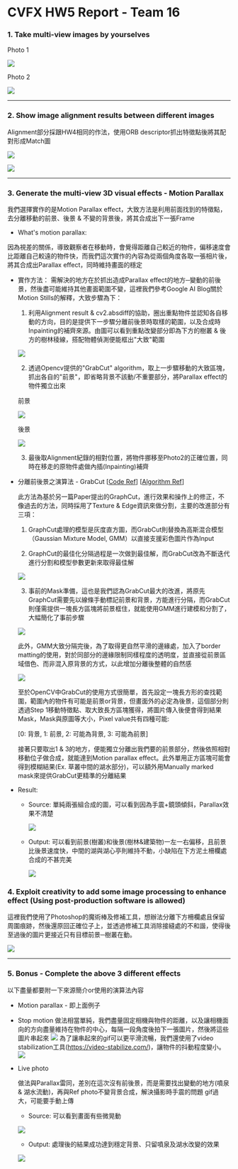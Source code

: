 # CVFX HW5 Report  - Team 16

### 1. Take multi-view images by yourselves

Photo 1

![](https://i.imgur.com/1B6KJqc.jpg)

Photo 2

![](https://i.imgur.com/mqYpLSG.jpg)


---

### 2. Show image alignment results between different images

Alignment部分採跟HW4相同的作法，使用ORB descriptor抓出特徵點後將其配對形成Match圖

![](https://i.imgur.com/klyBbDN.jpg)

![](https://i.imgur.com/Wj8spPX.jpg)

---

### 3. Generate the multi-view 3D visual effects - Motion Parallax

我們選擇實作的是Motion Parallax effect，大致方法是利用前面找到的特徵點，去分離移動的前景、後景 & 不變的背景後，將其合成出下一張Frame

* What's motion parallax:

因為視差的關係，導致觀察者在移動時，會覺得距離自己較近的物件，偏移速度會比距離自己較遠的物件快，而我們這次實作的內容為從兩個角度各取一張相片後，將其合成出Parallax effect，同時維持畫面的穩定

* 實作方法：
    需解決的地方在於抓出造成Parallax effect的地方─變動的前後景，然後盡可能維持其他畫面範圍不變，這裡我們參考Google AI Blog關於Motion Stills的解釋，大致步驟為下：
    
    1. 利用Alignment result & cv2.absdiff的協助，圈出重點物件並認知各自移動的方向，目的是提供下一步驟分離前後景時取樣的範圍，以及合成時Inpainting的補齊來源。由圖可以看到重點改變部分即為下方的樹叢 & 後方的樹林稜線，搭配物體偵測便能框出"大致"範圍
    
    ![](https://i.imgur.com/zTSIAbs.jpg)

    
    2. 透過Opencv提供的"GrabCut" algorithm，取上一步驟移動的大致區塊，抓出各自的"前景"，即省略背景不該動/不重要部分，將Parallax effect的物件獨立出來
    
    前景
    
    ![](https://i.imgur.com/cszEWXs.jpg)
    
    後景
    
    ![](https://i.imgur.com/1ynRijW.jpg)
    
    
    3. 最後取Alignment紀錄的相對位置，將物件挪移至Photo2的正確位置，同時在移走的原物件處做內插(Inpainting)補齊

* 分離前後景之演算法 - GrabCut   [[Code Ref](https://docs.opencv.org/3.4.3/d8/d83/tutorial_py_grabcut.html)] [[Algorithm Ref](https://cvg.ethz.ch/teaching/cvl/2012/grabcut-siggraph04.pdf)] 
    
    此方法為基於另一篇Paper提出的GraphCut，進行效果和操作上的修正，不像過去的方法，同時採用了Texture & Edge資訊來做分割，主要的改進部分有三項：
    
    1. GraphCut處理的模型是灰度直方圖，而GrabCut則替換為高斯混合模型（Gaussian Mixture Model, GMM）以直接支援彩色圖片作為Input
    
    2. GraphCut的最佳化分隔過程是一次做到最佳解，而GrabCut改為不斷迭代進行分割和模型參數更新來取得最佳解
    
    ![](https://i.imgur.com/Uia4ua7.png)
    
    
    3. 事前的Mask準備，這也是我們認為GrabCut最大的改進，將原先GraphCut需要先以線條手動標記前景和背景，方能進行分隔，而GrabCut則僅需提供一塊長方區塊將前景框住，就能使用GMM進行建模和分割了，大幅簡化了事前步驟
    
    ![](https://i.imgur.com/iZvGnIA.png)

    
    此外，GMM大致分隔完後，為了取得更自然平滑的邊緣處，加入了border matting的使用，對於同部分的邊緣限制同樣程度的透明度，並直接從前景區域借色、而非混入原背景的方式，以此增加分離後整體的自然感
    
    ![](https://i.imgur.com/0rfhSrK.png)

    至於OpenCV中GrabCut的使用方式很簡單，首先設定一塊長方形的查找範圍，範圍內的物件有可能是前景or背景，但畫面外的必定為後景，這個部分則透過Step 1移動特徵點、取大致長方區塊獲得，將圖片傳入後便會得到結果Mask，Mask與原圖等大小，Pixel value共有四種可能: 
    
    [0: 背景, 1: 前景, 2: 可能為背景, 3: 可能為前景]
    
    接著只要取出1 & 3的地方，便能獨立分離出我們要的前景部分，然後依照相對移動位子做合成，就能達到Motion parallax effect。此外單用正方區塊可能會得到模糊結果(Ex. 草叢中間的湖水部分)，可以額外用Manually marked mask來提供GrabCut更精準的分離結果

* Result:
    * Source: 單純兩張組合成的圖，可以看到因為手震+鏡頭傾斜，Parallax效果不清楚
        
        ![](https://i.imgur.com/Hfd0LYD.gif)
 

    * Output: 可以看到前景(樹叢)和後景(樹林&建築物)一左一右偏移，且前景比後景速度快，中間的湖與湖心亭則維持不動，小缺陷在下方泥土柵欄處合成的不甚完美
    
        ![](https://i.imgur.com/8ithwbk.gif)


### 4. Exploit creativity to add some image processing to enhance effect (Using post-production software is allowed)
    
這裡我們使用了Photoshop的魔術棒及修補工具，想辦法分離下方柵欄處且保留周圍痕跡，然後還原回正確位子上，並透過修補工具消除接縫處的不和諧，使得後至過後的圖片更接近只有目標前景─樹叢在動。

![](https://i.imgur.com/Ta5EEk9.gif)

---

### 5. Bonus - Complete the above 3 different effects
以下盡量都要附一下來源簡介or使用的演算法內容
* Motion parallax - 即上面例子
* Stop motion
    做法相當單純，我們盡量固定相機與物件的距離，以及讓相機面向的方向盡量維持在物件的中心，每隔一段角度後拍下一張圖片，然後將這些圖片串起來
    ![](ow77LCq.gif)
    為了讓串起來的gif可以更平滑流暢，我們還使用了video stabilization工具(https://video-stabilize.com/)，讓物件的抖動程度變小。
    ![](lSyAXtc.gif)
* Live photo

    做法與Parallax雷同，差別在這次沒有前後景，而是需要找出變動的地方(噴泉 & 湖水流動)，再與Ref photo不變背景合成，解決攝影時手震的問題
    gif過大，可能要手動上傳
    * Source: 可以看到畫面有些微晃動
    
    ![](qLvaL2F.gif)
    
    
    * Output: 處理後的結果成功達到穩定背景、只留噴泉及湖水改變的效果
    
    ![](DRIOCto.gif)
    
